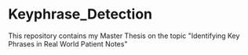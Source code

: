 # Keyphrase_Detection
This repository contains my Master Thesis on the topic "Identifying Key Phrases in Real World Patient Notes"
